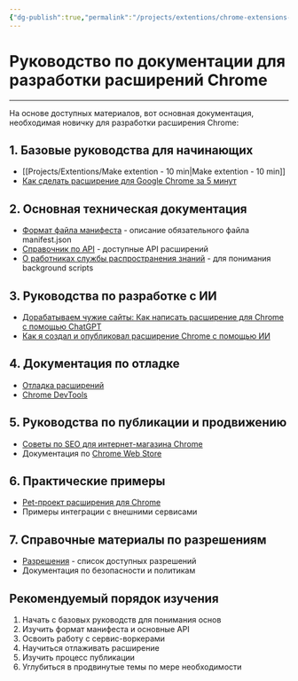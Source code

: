 ```yaml
---
{"dg-publish":true,"permalink":"/projects/extentions/chrome-extensions-index/"}
---
```


# Руководство по документации для разработки расширений Chrome

--- 



На основе доступных материалов, вот основная документация, необходимая новичку для разработки расширения Chrome:

## 1. Базовые руководства для начинающих
- [[Projects/Extentions/Make extention - 10 min\|Make extention - 10 min]]
- [Как сделать расширение для Google Chrome за 5 минут](Как%20сделать%20расширение%20для%20Google%20Chrome%20за%205%20минут%20—%20Лайфхакер.md)

## 2. Основная техническая документация
- [Формат файла манифеста](https://developer.chrome.com/docs/extensions/reference/manifest?hl=ru) - описание обязательного файла manifest.json
- [Справочник по API](https://developer.chrome.com/docs/extensions/reference/api?hl=ru) - доступные API расширений
- [О работниках службы распространения знаний](https://developer.chrome.com/docs/extensions/develop/concepts/service-workers?hl=ru) - для понимания background scripts

## 3. Руководства по разработке с ИИ
- [Дорабатываем чужие сайты: Как написать расширение для Chrome с помощью ChatGPT](Дорабатываем%20чужие%20сайты%20Как%20написать%20расширение%20для%20Chrome%20с%20помощью%20ChatGPT%20%20Хабр.md)
- [Как я создал и опубликовал расширение Chrome с помощью ИИ](Как%20я%20создал%20и%20опубликовал%20расширение%20Chrome%20с%20помощью%20ИИ%20-%20Сообщество%20DEV.md)

## 4. Документация по отладке
- [Отладка расширений](https://developer.chrome.com/docs/extensions/get-started/tutorial/debug?hl=ru)
- [Chrome DevTools](https://developers.google.com/web/tools/chrome-devtools/?hl=ru)

## 5. Руководства по публикации и продвижению
- [Советы по SEO для интернет-магазина Chrome](Советы%20по%20SEO%20для%20интернет-магазина%20Chrome.md)
- Документация по [Chrome Web Store](https://chrome.google.com/webstore/devconsole/)

## 6. Практические примеры
- [Pet-проект расширения для Chrome](Pet-проект%20расширения%20для%20Chrome%20как%20я%20вырастил%20аудиторию%20на%20100_%20и%20чему%20научился%20%20Хабр.md)
- Примеры интеграции с внешними сервисами

## 7. Справочные материалы по разрешениям
- [Разрешения](https://developer.chrome.com/docs/extensions/reference/permissions-list?hl=ru) - список доступных разрешений
- Документация по безопасности и политикам

## Рекомендуемый порядок изучения

1. Начать с базовых руководств для понимания основ
2. Изучить формат манифеста и основные API
3. Освоить работу с сервис-воркерами
4. Научиться отлаживать расширение
5. Изучить процесс публикации
6. Углубиться в продвинутые темы по мере необходимости 